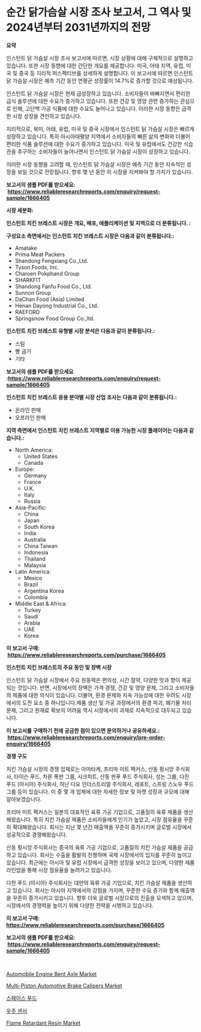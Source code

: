 <p><h1>순간 닭가슴살 시장 조사 보고서, 그 역사 및 2024년부터 2031년까지의 전망</h1></p><p><strong>요약</strong></p>
<p><p>인스턴트 닭 가슴살 시장 조사 보고서에 따르면, 시장 상황에 대해 구체적으로 설명하고 있습니다. 또한 시장 동향에 대한 간단한 개요를 제공합니다. 미국, 아태 지역, 유럽, 미국 및 중국 등 지리적 퍼스펙티브를 상세하게 설명합니다. 이 보고서에 따르면 인스턴트 닭 가슴살 시장은 예측 기간 동안 연평균 성장률이 14.7%로 증가할 것으로 예상됩니다.</p><p>인스턴트 닭 가슴살 시장은 현재 급성장하고 있습니다. 소비자들이 바빠지면서 편리한 급식 솔루션에 대한 수요가 증가하고 있습니다. 또한 건강 및 영양 관련 증가하는 관심으로 인해, 고단백 가공 식품에 대한 수요도 늘어나고 있습니다. 이러한 시장 동향은 급격한 시장 성장을 견인하고 있습니다.</p><p>지리적으로, 북미, 아태, 유럽, 미국 및 중국 시장에서 인스턴트 닭 가슴살 시장은 빠르게 성장하고 있습니다. 특히 아시아태평양 지역에서 소비자들의 빠른 삶의 변화와 더불어 편리한 식품 솔루션에 대한 수요가 증가하고 있습니다. 미국 및 유럽에서도 건강한 식습관을 추구하는 소비자들이 늘어나면서 인스턴트 닭 가슴살 시장이 성장하고 있습니다.</p><p>이러한 시장 동향을 고려할 때, 인스턴트 닭 가슴살 시장은 예측 기간 동안 지속적인 성장을 보일 것으로 전망됩니다. 향후 몇 년 동안 이 시장을 지켜봐야 할 가치가 있습니다.</p></p>
<p><strong>보고서의 샘플 PDF를 받으세요: &nbsp;<a href="https://www.reliableresearchreports.com/enquiry/request-sample/1666405">https://www.reliableresearchreports.com/enquiry/request-sample/1666405</a></strong></p>
<p><strong>시장 세분화:</strong></p>
<p><strong> 인스턴트 치킨 브레스트 시장은 개요, 배포, 애플리케이션 및 지역으로 더 분류됩니다. :</strong></p>
<p><strong>구성요소 측면에서는 인스턴트 치킨 브레스트 시장은 다음과 같이 분류됩니다.:</strong></p>
<p><ul><li>Amatake</li><li>Prima Meat Packers</li><li>Shandong Fengxiang Co.,Ltd.</li><li>Tyson Foods, Inc.</li><li>Charoen Pokphand Group</li><li>SHARKFIT</li><li>Shandong Fanfu Food Co., Ltd.</li><li>Sunnon Group</li><li>DaChan Food (Asia) Limited</li><li>Henan Dayong Industrial Co., Ltd.</li><li>RAEFORD</li><li>Springsnow Food Group Co.,ltd.</li></ul></p>
<p><strong> 인스턴트 치킨 브레스트 유형별 시장 분석은 다음과 같이 분류됩니다.:</strong></p>
<p><ul><li>스팀</li><li>빵 굽기</li><li>기타</li></ul></p>
<p><strong>보고서의 샘플 PDF를 받으세요 :<a href="https://www.reliableresearchreports.com/enquiry/request-sample/1666405">https://www.reliableresearchreports.com/enquiry/request-sample/1666405</a></strong></p>
<p><strong> 인스턴트 치킨 브레스트 응용 분야별 시장 산업 조사는 다음과 같이 분류됩니다.:</strong></p>
<p><ul><li>온라인 판매</li><li>오프라인 판매</li></ul></p>
<p><strong>지역 측면에서 인스턴트 치킨 브레스트 지역별로 이용 가능한 시장 플레이어는 다음과 같습니다.:</strong></p>
<p><ul>
    <li>
        North America:
        <ul>
            <li>United States</li>
            <li>Canada</li>
        </ul>
    </li>
    <li>
        Europe:
        <ul>
            <li>Germany</li>
            <li>France</li>
            <li>U.K.</li>
            <li>Italy</li>
            <li>Russia</li>
        </ul>
    </li>
    <li>
        Asia-Pacific:
        <ul>
            <li>China</li>
            <li>Japan</li>
            <li>South Korea</li>
            <li>India</li>
            <li>Australia</li>
            <li>China Taiwan</li>
            <li>Indonesia</li>
            <li>Thailand</li>
            <li>Malaysia</li>
        </ul>
    </li>
    <li>
        Latin America:
        <ul>
            <li>Mexico</li>
            <li>Brazil</li>
            <li>Argentina Korea</li>
            <li>Colombia</li>
        </ul>
    </li>
    <li>
        Middle East & Africa:
        <ul>
            <li>Turkey</li>
            <li>Saudi</li>
            <li>Arabia</li>
            <li>UAE</li>
            <li>Korea</li>
        </ul>
    </li>
    </ul></p>
<p><strong>이 보고서 구매: &nbsp;<a href="https://www.reliableresearchreports.com/purchase/1666405">https://www.reliableresearchreports.com/purchase/1666405</a></strong></p>
<p><strong>인스턴트 치킨 브레스트의 주요 동인 및 장벽 시장</strong></p>
<p><p>인스턴트 닭 가슴살 시장에서 주요 원동력은 편의성, 시간 절약, 다양한 맛과 향이 제공되는 것입니다. 반면, 시장에서의 장벽은 가격 경쟁, 건강 및 영양 문제, 그리고 소비자들의 제품에 대한 의식이 있습니다. 더불어, 환경 문제와 지속 가능성에 대한 우려도 시장에서의 도전 요소 중 하나입니다.제품 생산 및 가공 과정에서의 환경 파괴, 폐기물 처리 문제, 그리고 원재료 확보의 어려움 역시 시장에서의 과제로 지속적으로 대두되고 있습니다.</p></p>
<p><strong>이 보고서를 구매하기 전에 궁금한 점이 있으면 문의하거나 공유하세요.: &nbsp;<a href="https://www.reliableresearchreports.com/enquiry/pre-order-enquiry/1666405">https://www.reliableresearchreports.com/enquiry/pre-order-enquiry/1666405</a></strong></p>
<p><strong>경쟁 구도</strong></p>
<p><p>치킨 가슴살 시장의 경쟁 업체로는 아마타케, 프리마 미트 팩커스, 산동 펑시앙 주식회사, 타이슨 푸드, 차론 폭판 그룹, 샤크피트, 산동 판푸 푸드 주식회사, 성논 그룹, 다찬 푸드 (아시아) 주식회사, 허난 다요 인더스트리얼 주식회사, 레포트, 스프링 스노우 푸드 그룹 등이 있습니다. 이 중 몇 개 업체에 대한 자세한 정보 및 마켓 성장과 규모에 대해 알아보겠습니다. </p><p>프리마 미트 팩커스는 일본의 대표적인 육류 가공 기업으로, 고품질의 육류 제품을 생산해왔습니다. 특히 치킨 가슴살 제품은 소비자들에게 인기가 높았고, 시장 점유율을 꾸준히 확대해왔습니다. 회사는 지난 몇 년간 매출액을 꾸준히 증가시키며 글로벌 시장에서 성공적으로 경쟁해왔습니다.</p><p>산동 펑시앙 주식회사는 중국의 육류 가공 기업으로, 고품질의 치킨 가슴살 제품을 공급하고 있습니다. 회사는 수출을 활발히 진행하며 국제 시장에서의 입지를 꾸준히 높이고 있습니다. 최근에는 아시아 및 유럽 시장에서 급격한 성장을 보이고 있으며, 다양한 제품 라인업을 통해 시장 점유율을 늘려가고 있습니다.</p><p>다찬 푸드 (아시아) 주식회사는 대만의 육류 가공 기업으로, 치킨 가슴살 제품을 생산하고 있습니다. 회사는 아시아 지역에서의 강점을 가지며, 꾸준한 수요 증가와 함께 매출액을 꾸준히 증가시키고 있습니다. 향후 더욱 글로벌 시장으로의 진출을 모색하고 있으며, 시장에서의 경쟁력을 높이기 위해 다양한 전략을 시행하고 있습니다.</p></p>
<p><strong>이 보고서 구매: &nbsp; <a href="https://www.reliableresearchreports.com/purchase/1666405">https://www.reliableresearchreports.com/purchase/1666405</a></strong></p>
<p><strong>보고서의 샘플 PDF를 받으세요: &nbsp;<a href="https://www.reliableresearchreports.com/enquiry/request-sample/1666405">https://www.reliableresearchreports.com/enquiry/request-sample/1666405</a></strong><strong></strong></p>
<p>&nbsp;</p>
<p><p><a href="https://issuu.com/reportprime-2/docs/automobile-engine-bent-axle-market-size-2030.pptx">Automobile Engine Bent Axle Market</a></p><p><a href="https://issuu.com/reportprime-2/docs/multi-piston-automotive-brake-calipers-market-size">Multi-Piston Automotive Brake Calipers Market</a></p><p><a href="https://github.com/ZacharyScthmitt4465/Market-Research-Report-List-1/blob/main/402345613980.md">스페이스 푸드</a></p><p><a href="https://github.com/lkwggful07722/Market-Research-Report-List-1/blob/main/865298913979.md">우주 센서</a></p><p><a href="https://full-wildebeest-80b.notion.site/Flame-Retardant-Resin-Market-Size-Market-Share-and-Global-Market-Analysis-Report-2024-2031-0f076353a1764d37928a69d918bce7d4">Flame Retardant Resin Market</a></p></p>